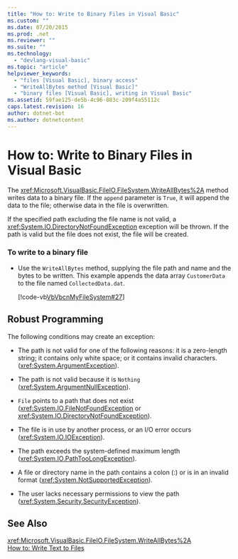 ```yaml
---
title: "How to: Write to Binary Files in Visual Basic"
ms.custom: ""
ms.date: 07/20/2015
ms.prod: .net
ms.reviewer: ""
ms.suite: ""
ms.technology: 
  - "devlang-visual-basic"
ms.topic: "article"
helpviewer_keywords: 
  - "files [Visual Basic], binary access"
  - "WriteAllBytes method [Visual Basic]"
  - "binary files [Visual Basic], writing in Visual Basic"
ms.assetid: 59fae125-de5b-4c96-883c-209f4a55112c
caps.latest.revision: 16
author: dotnet-bot
ms.author: dotnetcontent
---
```

# How to: Write to Binary Files in Visual Basic
The <xref:Microsoft.VisualBasic.FileIO.FileSystem.WriteAllBytes%2A> method writes data to a binary file. If the `append` parameter is `True`, it will append the data to the file; otherwise data in the file is overwritten.  
  
 If the specified path excluding the file name is not valid, a <xref:System.IO.DirectoryNotFoundException> exception will be thrown. If the path is valid but the file does not exist, the file will be created.  
  
### To write to a binary file  
  
- Use the `WriteAllBytes` method, supplying the file path and name and the bytes to be written. This example appends the data array `CustomerData` to the file named `CollectedData.dat`.  
  
   [!code-vb[VbVbcnMyFileSystem#27](../../../../visual-basic/developing-apps/programming/drives-directories-files/codesnippet/VisualBasic/how-to-write-to-binary-files_1.vb)]  
  
## Robust Programming  
 The following conditions may create an exception:  
  
-   The path is not valid for one of the following reasons: it is a zero-length string; it contains only white space; or it contains invalid characters. (<xref:System.ArgumentException>).  
  
-   The path is not valid because it is `Nothing` (<xref:System.ArgumentNullException>).  
  
-   `File` points to a path that does not exist (<xref:System.IO.FileNotFoundException> or <xref:System.IO.DirectoryNotFoundException>).  
  
-   The file is in use by another process, or an I/O error occurs (<xref:System.IO.IOException>).  
  
-   The path exceeds the system-defined maximum length (<xref:System.IO.PathTooLongException>).  
  
-   A file or directory name in the path contains a colon (:) or is in an invalid format (<xref:System.NotSupportedException>).  
  
-   The user lacks necessary permissions to view the path (<xref:System.Security.SecurityException>).  
  
## See Also  
 <xref:Microsoft.VisualBasic.FileIO.FileSystem.WriteAllBytes%2A>  
 [How to: Write Text to Files](../../../../visual-basic/developing-apps/programming/drives-directories-files/how-to-write-text-to-files.md)
